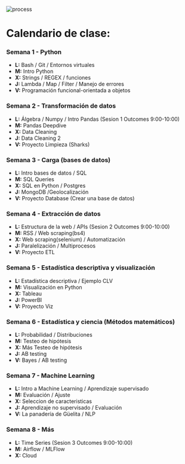 ![process](https://github.com/YonatanRA/data_textbook/blob/master/images/process.jpg)

# Calendario de clase:



### Semana 1 - Python

+ **L:** Bash / Git / Entornos virtuales
+ **M:** Intro Python
+ **X:** Strings / REGEX / funciones
+ **J:** Lambda / Map / Filter / Manejo de errores
+ **V:** Programación funcional-orientada a objetos



### Semana 2 - Transformación de datos

+ **L:** Álgebra / Numpy / Intro Pandas  (Sesion 1 Outcomes 9:00-10:00)
+ **M:** Pandas Deepdive
+ **X:** Data Cleaning      
+ **J:** Data Cleaning 2
+ **V:** Proyecto Limpieza (Sharks)



### Semana 3 - Carga (bases de datos)

+ **L:** Intro bases de datos / SQL
+ **M:** SQL Queries
+ **X:** SQL en Python / Postgres
+ **J:** MongoDB /Geolocalización
+ **V:** Proyecto Database (Crear una base de datos)


### Semana 4 - Extracción de datos

+ **L:** Estructura de la web / APIs     (Sesion 2 Outcomes 9:00-10:00)
+ **M:** RSS / Web scraping(bs4)
+ **X:** Web scraping(selenium) / Automatización  
+ **J:** Paralelización / Multiprocesos
+ **V:** Proyecto ETL



### Semana 5 - Estadística descriptiva y visualización

+ **L:** Estadística descriptiva / Ejemplo CLV
+ **M:** Visualización en Python 
+ **X:** Tableau
+ **J:** PowerBI
+ **V:** Proyecto Viz



### Semana 6 - Estadística y ciencia (Métodos matemáticos)

+ **L:** Probabilidad / Distribuciones
+ **M:** Testeo de hipótesis 
+ **X:** Más Testeo de hipótesis
+ **J:** AB testing 
+ **V:** Bayes / AB testing



### Semana 7 - Machine Learning

+ **L:** Intro a Machine Learning / Aprendizaje supervisado
+ **M:** Evaluación / Ajuste 
+ **X:** Seleccion de caracteristicas
+ **J:** Aprendizaje no supervisado / Evaluación
+ **V:** La panadería de Güelita / NLP



### Semana 8 - Más

+ **L:** Time Series        (Sesion 3 Outcomes 9:00-10:00)
+ **M:** Airflow / MLFlow
+ **X:** Cloud            


